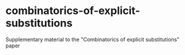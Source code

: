 # combinatorics-of-explicit-substitutions
Supplementary material to the "Combinatorics of explicit substitutions" paper
